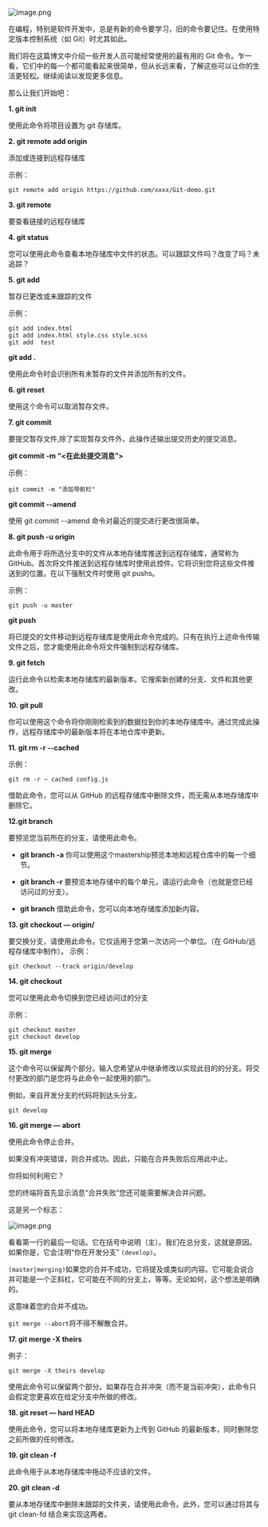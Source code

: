 
![image.png](https://p1-juejin.byteimg.com/tos-cn-i-k3u1fbpfcp/65601fc01ad4485280e1215b1dde2f81~tplv-k3u1fbpfcp-watermark.image?)

在编程，特别是软件开发中，总是有新的命令要学习，旧的命令要记住。在使用特定版本控制系统（如 Git）时尤其如此。

我们将在这篇博文中介绍一些开发人员可能经常使用的最有用的 Git 命令。乍一看，它们中的每一个都可能看起来很简单，但从长远来看，了解这些可以让你的生活更轻松。继续阅读以发现更多信息。

那么让我们开始吧：

**1. git init**

使用此命令将项目设置为 git 存储库。

**2. git remote add origin**

添加或连接到远程存储库

示例：

```
git remote add origin https://github.com/xxxx/Git-demo.git
```

**3. git remote**

要查看链接的远程存储库

**4. git status**

您可以使用此命令查看本地存储库中文件的状态。可以跟踪文件吗？改变了吗？未追踪？

**5. git add**

暂存已更改或未跟踪的文件

示例：

```
git add index.html
git add index.html style.css style.scss
git add  test
```

**git add .**

使用此命令时会识别所有未暂存的文件并添加所有的文件。

**6. git reset**

使用这个命令可以取消暂存文件。

**7. git commit**

要提交暂存文件,除了实现暂存文件外，此操作还输出提交历史的提交消息。

**git commit -m “<在此处提交消息”>**

示例：

```
git commit -m "添加导航栏"
```


**git commit --amend**

使用 git commit --amend 命令对最近的提交进行更改很简单。

**8. git push -u origin**

此命令用于将所选分支中的文件从本地存储库推送到远程存储库，通常称为 GitHub。首次将文件推送到远程存储库时使用此控件。它将识别您将这些文件推送到的位置。在以下强制文件时使用 git pushs。

示例：

```
git push -u master
```


**git push**

将已提交的文件移动到远程存储库是使用此命令完成的。只有在执行上述命令传输文件之后，您才能使用此命令将文件强制到远程存储库。

**9. git fetch**

运行此命令以检索本地存储库的最新版本。它搜索新创建的分支、文件和其他更改。

**10. git pull**

你可以使用这个命令将你刚刚检索到的数据拉到你的本地存储库中。通过完成此操作，远程存储库中的最新版本将在本地仓库中更新。

**11. git rm -r --cached**

示例：

```
git rm -r — cached config.js
```

借助此命令，您可以从 GitHub 的远程存储库中删除文件，而无需从本地存储库中删除它。

**12.git branch**

要预览您当前所在的分支，请使用此命令。

- **git branch -a**
你可以使用这个mastership预览本地和远程仓库中的每一个细节。

- **git branch -r**
要预览本地存储中的每个单元，请运行此命令（也就是您已经访问过的分支）。

- **git branch**
借助此命令，您可以向本地存储库添加新内容。

**13. git checkout — origin/**

要交换分支，请使用此命令。它仅适用于您第一次访问一个单位。（在 GitHub/远程存储库中制作）。
示例：

```
git checkout --track origin/develop
```


**14. git checkout**

您可以使用此命令切换到您已经访问过的分支

示例：

```
git checkout master 
git checkout develop
```

**15. git merge**

这个命令可以保留两个部分。输入您希望从中继承修改以实现此目的的分支。将交付更改的部门是您将与此命令一起使用的部门。

例如，来自开发分支的代码将到达头分支。

```
git develop
```

**16. git merge — abort**

使用此命令停止合并。

如果没有冲突错误，则合并成功。因此，只能在合并失败后应用此中止。

你将如何利用它？

您的终端将首先显示消息“合并失败”您还可能需要解决合并问题。

这是另一个标志：

![image.png](https://p1-juejin.byteimg.com/tos-cn-i-k3u1fbpfcp/5ffc326dae6f49a3a587a41a22ba057f~tplv-k3u1fbpfcp-watermark.image?)

看看第一行的最后一句话。它在括号中说明（主）。我们在总分支，这就是原因。如果你是，它会注明“你在开发分支” `(develop)`。

`(master|merging)`如果您的合并不成功，它将提及或类似的内容。它可能会说合并可能是一个正斜杠，它可能在不同的分支上，等等。无论如何，这个想法是明确的。

这意味着您的合并不成功。

`git merge --abort`将不得不解散合并。

**17. git merge -X theirs**

例子：

```
git merge -X theirs develop
```

使用此命令可以保留两个部分。如果存在合并冲突（而不是当前冲突），此命令只会假定您更喜欢在给定分支中所做的修改。

**18. git reset — hard HEAD**

使用此命令，您可以将本地存储库更新为上传到 GitHub 的最新版本，同时删除您之前所做的任何修改。

**19. git clean -f**

此命令用于从本地存储库中拖动不应该的文件。

**20. git clean -d**

要从本地存储库中删除未跟踪的文件夹，请使用此命令。此外，您可以通过将其与 git clean-fd 结合来实现这两者。
